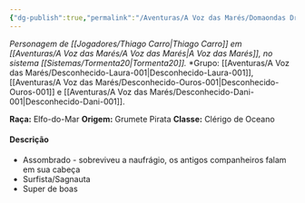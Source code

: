 ```yaml
---
{"dg-publish":true,"permalink":"/Aventuras/A Voz das Marés/Domaondas Dreadnought/","created":"2025-10-13T17:42:10.917-03:00"}
---
```


*Personagem de [[Jogadores/Thiago Carro\|Thiago Carro]] em [[Aventuras/A Voz das Marés/A Voz das Marés\|A Voz das Marés]], no sistema [[Sistemas/Tormenta20\|Tormenta20]].*
*Grupo:  [[Aventuras/A Voz das Marés/Desconhecido-Laura-001\|Desconhecido-Laura-001]], [[Aventuras/A Voz das Marés/Desconhecido-Ouros-001\|Desconhecido-Ouros-001]] e [[Aventuras/A Voz das Marés/Desconhecido-Dani-001\|Desconhecido-Dani-001]].

**Raça:** Elfo-do-Mar
**Origem:** Grumete Pirata
**Classe:** Clérigo de Oceano
#### Descrição
- Assombrado - sobreviveu a naufrágio, os antigos companheiros falam em sua cabeça
- Surfista/Sagnauta
- Super de boas